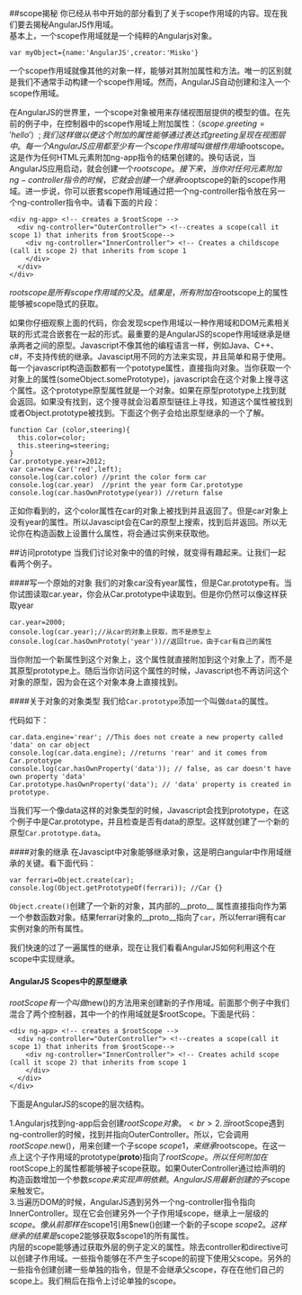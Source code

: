 ##scope揭秘
你已经从书中开始的部分看到了关于scope作用域的内容。现在我们要去揭秘AngularJS作用域。<br>
基本上，一个scope作用域就是一个纯粹的Angularjs对象。
```
var myObject={name:'AngularJS',creator:'Misko'}
```
一个scope作用域就像其他的对象一样，能够对其附加属性和方法。唯一的区别就是我们不通常手动构建一个scope作用域。然而，AngularJS自动创建和注入一个scope作用域。<p>
在AngularJS的世界里，一个scope对象被用来存储视图层提供的模型的值。在先前的例子中，在控制器中的scope作用域上附加属性：（$scope.greeting='hello'）;我们这样做以便这个附加的属性能够通过表达式{{greeting}}呈现在视图层中。每一个AngularJS应用都至少有一个scope作用域叫做根作用域$rootscope。这是作为任何HTML元素附加ng-app指令的结果创建的。换句话说，当AngularJS应用启动，就会创建一个$rootscope。接下来，当你对任何元素附加ng-controller指令的时候，它就会创建一个继承$rooptscope的新的scope作用域。进一步说，你可以嵌套scope作用域通过把一个ng-controller指令放在另一个ng-controller指令中。请看下面的片段：<p>
```
<div ng-app> <!-- creates a $rootScope -->
  <div ng-controller="OuterController"> <!--creates a scope(call it scope 1) that inherits from $rootScope-->
    <div ng-controller="InnerController"> <!-- Creates a childscope (call it scope 2) that inherits from scope 1
    </div>
  </div>
</div>
```
$rootscope是所有scope作用域的父及。结果是，所有附加在$rootscope上的属性能够被scope隐式的获取。<p>
如果你仔细观察上面的代码，你会发现scpe作用域以一种作用域和DOM元素相关联的形式混合嵌套在一起的形式。最重要的是AngularJS的scope作用域继承是继承两者之间的原型。Javascript不像其他的编程语言一样，例如Java、C++、c#，不支持传统的继承。Javascipt用不同的方法来实现，并且简单和易于使用。每一个javascript构造函数都有一个pototype属性，直接指向对象。当你获取一个对象上的属性(someObject.somePrototype)，javascript会在这个对象上搜寻这个属性。这个prototype原型属性就是一个对象。如果在原型prototype上找到就会返回。如果没有找到，这个搜寻就会沿着原型链往上寻找，知道这个属性被找到或者Object.prototype被找到。下面这个例子会给出原型继承的一个了解。<p>
```
function Car (color,steering){
  this.color=color;
  this.steering=steering;
}
Car.prototype.year=2012;
var car=new Car('red',left);
console.log(car.color) //print the color form car
console.log(car.year)  //print the year form Car.prototype
console.log(car.hasOwnPrototype(year)) //return false
```
正如你看到的，这个color属性在car的对象上被找到并且返回了。但是car对象上没有year的属性。所以Javascipt会在Car的原型上搜索，找到后并返回。所以无论你在构造函数上设置什么属性，将会通过实例来获取他。<p>
##访问prototype
当我们讨论对象中的值的时候，就变得有趣起来。让我们一起看两个例子。<p>
####写一个原始的对象
我们的对象car没有year属性，但是Car.prototype有。当你试图读取car.year，你会从Car.prototype中读取到。但是你仍然可以像这样获取year
```
car.year=2000;
console.log(car.year);//从car的对象上获取，而不是原型上
console.log(car.hasOwnPrototy('year'))//返回true，由于car有自己的属性
```
当你附加一个新属性到这个对象上，这个属性就直接附加到这个对象上了，而不是其原型prototype上。随后当你访问这个属性的时候，Javascript也不再访问这个对象的原型，因为会在这个对象本身上直接找到。<p>
####关于对象的对象类型
我们给<code>Car.prototype</code>添加一个叫做<code>data</code>的属性。<p>
代码如下：<p>
```
car.data.engine='rear'; //This does not create a new property called 'data' on car object
console.log(car.data.engine); //returns 'rear' and it comes from Car.prototype
console.log(car.hasOwnProperty('data')); // false, as car doesn't have own property 'data'
Car.prototype.hasOwnProperty('data'); // 'data' property is created in prototype.
```
当我们写一个像data这样的对象类型的时候，Javascript会找到prototype，在这个例子中是Car.prototype，并且检查是否有data的原型。这样就创建了一个新的原型<code>Car.prototype.data</code>。<p>
####对象的继承
在Javascipt中对象能够继承对象，这是明白angular中作用域继承的关键。看下面代码：<p>
```
var ferrari=Object.create(car);
console.log(Object.getPrototypeOf(ferrari)); //Car {}
```
<code>Object.create()</code>创建了一个新的对象，其内部的__proto__ 属性直接指向作为第一个参数函数对象。结果ferrari对象的__proto__指向了<code>car</code>，所以ferrari拥有car实例对象的所有属性。<p>
我们快速的过了一遍属性的继承，现在让我们看看AngularJS如何利用这个在scope中实现继承。<p>
#### AngularJS Scopes中的原型继承
$rootScope有一个叫做$new()的方法用来创建新的子作用域。前面那个例子中我们混合了两个控制器，其中一个的作用域就是$rootScope。下面是代码：<p>
```
<div ng-app> <!-- creates a $rootScope -->
  <div ng-controller="OuterController"> <!--creates a scope(call it scope 1) that inherits from $rootScope-->
    <div ng-controller="InnerController"> <!-- Creates achild scope (call it scope 2) that inherits from scope 1
    </div>
  </div>
</div>
```
下面是AngularJS的scope的层次结构。<p>
1.Angularjs找到ng-app后会创建$rootScope对象。<br>
2.当$rootScope遇到ng-controller的时候，找到并指向OuterController。所以，它会调用$rootScope.$new()，用来创建一个子scope $scope1，来继承$rootscope。在这一点上这个子作用域的prototype(__proto__)指向了$rootScope。所以任何附加在$rootScope上的属性都能够被子scope获取。如果OuterController通过给声明的构造函数增加一个参数$scope来实现声明依赖。AngularJS用最新创建的子$scope来触发它。<br>
3.当遍历DOM的时候，AngularJS遇到另外一个ng-controller指令指向InnerController。现在它会创建另外一个子作用域scope，继承上一层级的$scope。像从前那样在$scope1引用$new()创建一个新的子scope $scope2。这样继承的结果是$scope2能够获取$scope1的所有属性。<br>
内层的scope能够通过获取外层的例子定义的属性。除去controller和directive可以创建子作用域。一些指令能够在不产生子scope的前提下使用父scope。另外的一些指令创建创建一些单独的指令，但是不会继承父scope，存在在他们自己的scope上。我们稍后在指令上讨论单独的scope。<p>









